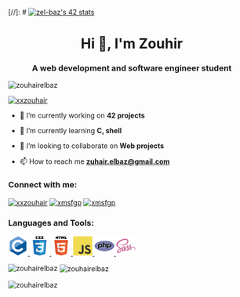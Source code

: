 [//]: # [![zel-baz's 42 stats](https://badge.mediaplus.ma/black/zel-baz)](https://github.com/oakoudad/badge42)
<h1 align="center">Hi 👋, I'm Zouhir</h1>
<h3 align="center">A web development and software engineer student</h3>

<p align="left"> <img src="https://komarev.com/ghpvc/?username=zouhairelbaz&label=Profile%20views&color=009dff&style=plastic" alt="zouhairelbaz" /> </p>

<p align="left"> <a href="https://twitter.com/xxzouhair" target="blank"><img src="https://img.shields.io/twitter/follow/xxzouhair?logo=twitter&style=for-the-badge" alt="xxzouhair" /></a> </p>

- 🔭 I’m currently working on **42 projects**

- 🌱 I’m currently learning **C, shell**

- 👯 I’m looking to collaborate on **Web projects**

- 📫 How to reach me **zuhair.elbaz@gmail.com**

<h3 align="left">Connect with me:</h3>
<p align="left">
<a href="https://twitter.com/xxzouhair" target="blank"><img align="center" src="https://raw.githubusercontent.com/rahuldkjain/github-profile-readme-generator/master/src/images/icons/Social/twitter.svg" alt="xxzouhair" height="30" width="40" /></a>
<a href="https://www.codechef.com/users/xmsfgp" target="blank"><img align="center" src="https://cdn.jsdelivr.net/npm/simple-icons@3.1.0/icons/codechef.svg" alt="xmsfgp" height="30" width="40" /></a>
<a href="https://www.hackerrank.com/xmsfgp" target="blank"><img align="center" src="https://raw.githubusercontent.com/rahuldkjain/github-profile-readme-generator/master/src/images/icons/Social/hackerrank.svg" alt="xmsfgp" height="30" width="40" /></a>
</p>

<h3 align="left">Languages and Tools:</h3>
<p align="left"> <a href="https://www.cprogramming.com/" target="_blank" rel="noreferrer"> <img src="https://raw.githubusercontent.com/devicons/devicon/master/icons/c/c-original.svg" alt="c" width="40" height="40"/> </a> <a href="https://www.w3schools.com/css/" target="_blank" rel="noreferrer"> <img src="https://raw.githubusercontent.com/devicons/devicon/master/icons/css3/css3-original-wordmark.svg" alt="css3" width="40" height="40"/> </a> <a href="https://www.w3.org/html/" target="_blank" rel="noreferrer"> <img src="https://raw.githubusercontent.com/devicons/devicon/master/icons/html5/html5-original-wordmark.svg" alt="html5" width="40" height="40"/> </a> <a href="https://developer.mozilla.org/en-US/docs/Web/JavaScript" target="_blank" rel="noreferrer"> <img src="https://raw.githubusercontent.com/devicons/devicon/master/icons/javascript/javascript-original.svg" alt="javascript" width="40" height="40"/> </a> <a href="https://www.php.net" target="_blank" rel="noreferrer"> <img src="https://raw.githubusercontent.com/devicons/devicon/master/icons/php/php-original.svg" alt="php" width="40" height="40"/> </a> <a href="https://sass-lang.com" target="_blank" rel="noreferrer"> <img src="https://raw.githubusercontent.com/devicons/devicon/master/icons/sass/sass-original.svg" alt="sass" width="40" height="40"/> </a> </p>

<p><img align="left" src="https://github-readme-stats.vercel.app/api/top-langs?username=zouhairelbaz&show_icons=true&theme=dark&locale=en&layout=compact" alt="zouhairelbaz" /></p>

<p>&nbsp;<img align="center" src="https://github-readme-stats.vercel.app/api?username=zouhairelbaz&show_icons=true&theme=dark&title_color=fcfcfc&text_color=ffffff&locale=en" alt="zouhairelbaz" /></p>

<p><img align="center" src="https://github-readme-streak-stats.herokuapp.com/?user=zouhairelbaz&theme=dark" alt="zouhairelbaz" /></p>
